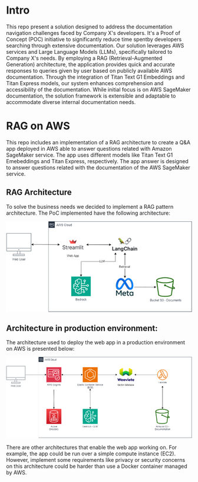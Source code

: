 # Intro
This repo present a solution designed to address the documentation navigation challenges faced by Company X's developers. It's a Proof of Concept (POC) initiative to significantly reduce time spentby developers searching through extensive documentation. Our solution leverages AWS services and Large Language Models (LLMs), specifically tailored to Company X's needs. By employing a RAG (Retrieval-Augmented Generation) architecture, the application provides quick and accurate responses to queries given by user based on publicly available AWS documentation. Through the integration of Titan Text G1 Embeddings and Titan Express models, our system enhances comprehension and accessibility of the documentation. While initial focus is on AWS SageMaker documentation, the solution framework is extensible and adaptable to accommodate diverse internal documentation needs.

# RAG on AWS
This repo includes an implementation of a RAG architecture to create a Q&amp;A app deployed in AWS able to answer questions related with Amazon SageMaker service. The app uses different models like Titan Text G1 Emebeddings and Titan Express, respectively. The app answer is designed to answer questions related with the documentation of the AWS SageMaker service.

## RAG Architecture
To solve the business needs we decided to implement a RAG pattern architecture. The PoC implemented have the following architecture:

![alt text](https://github.com/JuanCaBaqueroB/RAG_on_AWS/blob/main/src/RAG_architecture.png)

## Architecture in production environment:
The architecture used to deploy the web app in a production environment on AWS is presented below:

![alt text](https://github.com/JuanCaBaqueroB/RAG_on_AWS/blob/main/src/RAG_on_AWS.png)

There are other architectures that enable the web app working on. For example, the app could be run over a simple compute instance (EC2). However, implement some requirements like privacy or security concerns on this architecture could be harder than use a Docker container managed by AWS. 

